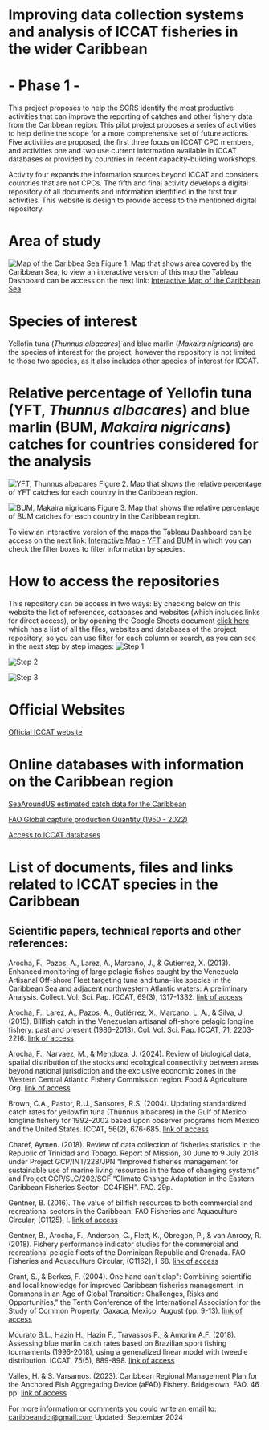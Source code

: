 # Improving data collection systems and analysis of ICCAT fisheries in the wider Caribbean 
# - Phase 1 -
This project proposes to help the SCRS identify the most productive activities that can improve the reporting 
of catches and other fishery data from the Caribbean region. This pilot project proposes a series of activities 
to help define the scope for a more comprehensive set of future actions.  Five activities are proposed, the first 
three focus on ICCAT CPC members, and activities one and two use current information available in ICCAT databases 
or provided by countries in recent capacity-building workshops.  

Activity four expands the information sources beyond ICCAT and considers countries that are not CPCs.  The fifth 
and final activity develops a digital repository of all documents and information identified in the first four 
activities. This website is design to provide access to the mentioned digital repository.

# Area of study
![Map of the Caribbea Sea](docs/assets/css/MapCaribbean_v1.png)
Figure 1. Map that shows area covered by the Caribbean Sea, to view an interactive version of this map the 
Tableau Dashboard can be access on the next link: [Interactive Map of the Caribbean Sea](https://public.tableau.com/views/Caribbean_Sea_ICCAT/Dashboard1?:language=es-ES&publish=yes&:sid=&:redirect=auth&:display_count=n&:origin=viz_share_link)

# Species of interest
Yellofin tuna (*Thunnus albacares*) and blue marlin (*Makaira nigricans*) are the species of interest for the project, 
however the repository is not limited to those two species, as it also includes other species of interest for ICCAT.

# Relative percentage of Yellofin tuna (YFT, *Thunnus albacares*) and blue marlin (BUM, *Makaira nigricans*) catches for countries considered for the analysis
![YFT, *Thunnus albacares*](docs/assets/css/YFT.png)
Figure 2. Map that shows the relative percentage of YFT catches for each country in the Caribbean region.

![BUM, *Makaira nigricans*](docs/assets/css/BUM.png)
Figure 3. Map that shows the relative percentage of BUM catches for each country in the Caribbean region.

To view an interactive version of the maps the Tableau Dashboard can be access on the next link: [Interactive Map - YFT and BUM](https://public.tableau.com/shared/MTQDBFYXW?:display_count=n&:origin=viz_share_link) in which you can check the filter boxes to filter information by species.

# How to access the repositories
This repository can be access in two ways:
By checking below on this website the list of references, databases and websites (which includes links for direct access), 
or by opening the Google Sheets document [click here](https://docs.google.com/spreadsheets/d/1Zdjk6D-FWdcXfw-etrk46iC5y6dBT4MA88TSz4rz8nk/edit?usp=sharing) which has a list of all the files, websites and databases of the project repository, so you can use filter for each column or search, 
as you can see in the next step by step images:
![Step 1](docs/assets/css/Step1.png)

![Step 2](docs/assets/css/Step2.png)

![Step 3](docs/assets/css/Step3.png)

# Official Websites
[Official ICCAT website](https://www.iccat.int/en/)

# Online databases with information on the Caribbean region
[SeaAroundUS estimated catch data for the Caribbean](https://www.seaaroundus.org/data/#/lme/12?chart=catch-chart&dimension=taxon&measure=tonnage&limit=10)

[FAO Global capture production Quantity (1950 - 2022)](https://www.fao.org/fishery/statistics-query/en/capture/capture_quantity)

[Access to ICCAT databases](https://www.iccat.int/en/accesingdb.html#)

# List of documents, files and links related to ICCAT species in the Caribbean
## Scientific papers, technical reports and other references:
Arocha, F., Pazos, A., Larez, A., Marcano, J., & Gutierrez, X. (2013). Enhanced monitoring of large pelagic fishes caught by the Venezuela Artisanal Off-shore Fleet targeting tuna and tuna-like species in the Caribbean Sea and adjacent northwestern Atlantic waters: A preliminary Analysis. Collect. Vol. Sci. Pap. ICCAT, 69(3), 1317-1332. [link of access](https://iccat.int/Documents/CVSP/CV069_2013/n_3/CV069031317.pdf)

Arocha, F., Larez, A., Pazos, A., Gutiérrez, X., Marcano, L. A., & Silva, J. (2015). Billfish catch in the Venezuelan artisanal off-shore pelagic longline fishery: past and present (1986–2013). Col. Vol. Sci. Pap. ICCAT, 71, 2203-2216. [link of access](https://www.iccat.int/Documents/CVSP/CV071_2015/n_5/CV071052203.pdf)

Arocha, F., Narvaez, M., & Mendoza, J. (2024). Review of biological data, spatial distribution of the stocks and ecological connectivity between areas beyond national jurisdiction and the exclusive economic zones in the Western Central Atlantic Fishery Commission region. Food & Agriculture Org. [link of access](https://www.fao.org/wecafc/publications/detail/en/c/1708734/)

Brown, C.A., Pastor, R.U., Sansores, R.S. (2004). Updating standardized catch rates for yellowfin tuna (Thunnus albacares) in the Gulf of Mexico longline fishery for 1992-2002 based upon observer programs from Mexico and the United States. ICCAT, 56(2), 676-685. [link of access](https://www.iccat.int/Documents/CVSP/CV056_2004/n_2/CV056020676.pdf) 

Charef, Aymen. (2018).  Review of data collection of fisheries statistics in the Republic of Trinidad and Tobago.  Report of Mission, 30 June to 9 July 2018 under Project GCP/INT/228/JPN “Improved fisheries management for sustainable use of marine living resources in the face of changing systems” and Project GCP/SLC/202/SCF “Climate Change Adaptation in the Eastern Caribbean Fisheries Sector- CC4FISH”. FAO. 29p.

Gentner, B. (2016). The value of billfish resources to both commercial and recreational sectors in the Caribbean. FAO Fisheries and Aquaculture Circular, (C1125), I.  [link of access](https://www.proquest.com/docview/1844303193?pq-origsite=gscholar&fromopenview=true&sourcetype=Scholarly%20Journals) 

Gentner, B., Arocha, F., Anderson, C., Flett, K., Obregon, P., & van Anrooy, R. (2018). Fishery performance indicator studies for the commercial and recreational pelagic fleets of the Dominican Republic and Grenada. FAO Fisheries and Aquaculture Circular, (C1162), I-68. [link of access](https://openknowledge.fao.org/server/api/core/bitstreams/b4984649-c9f5-4900-ad3c-eb659e95fb80/content) 

Grant, S., & Berkes, F. (2004). One hand can't clap": Combining scientific and local knowledge for improved Caribbean fisheries management. In Commons in an Age of Global Transition: Challenges, Risks and Opportunities," the Tenth Conference of the International Association for the Study of Common Property, Oaxaca, Mexico, August (pp. 9-13). [link of access](https://dlc.dlib.indiana.edu/dlcrest/api/core/bitstreams/890e6809-cafc-4e3d-8d9a-97249c04efb0/content) 

Mourato B.L., Hazin H., Hazin F., Travassos P., & Amorim A.F. (2018). Assessing blue marlin catch rates based on Brazilian sport fishing tournaments (1996-2018), using a generalized linear model with tweedie distribution. ICCAT,  75(5), 889-898. [link of access](https://www.iccat.int/Documents/CVSP/CV075_2018/n_5/CV075050889.pdf)

Vallès, H. & S. Varsamos. (2023). Caribbean Regional Management Plan for the Anchored Fish Aggregating Device (aFAD) Fishery. Bridgetown, FAO. 46 pp. [link of access](https://openknowledge.fao.org/server/api/core/bitstreams/57ab4d75-2e80-480f-b2ed-661f855223c4/content)

For more information or comments you could write an email to: caribbeandci@gmail.com
Updated: September 2024
